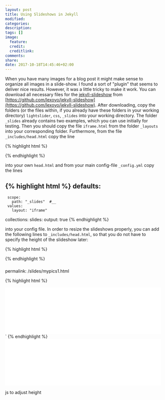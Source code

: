 ```yaml
---
layout: post
title: Using Slideshows in Jekyll
modified:
categories:
description:
tags: []
image:
  feature:
  credit:
  creditlink:
comments:
share:
date: 2017-10-18T14:45:46+02:00
---
```


When you have many images for a blog post it might make sense to organize all images in a slide-show. I found a sort of "plugin" that seems to deliver nice results. However, it was a little tricky to make it work. You can download all necessary files for the [jekyll-slideshow](https://github.com/lexoyo/jekyll-slideshow) from [https://github.com/lexoyo/jekyll-slideshow](https://github.com/lexoyo/jekyll-slideshow). After downloading, copy the folders (or the files within, if you already have these folders in your working directory) `lightslider`, `css`, `_slides` into your working directory. The folder `_slides` already contains two examples, which you can use initially for testing. Then you should copy the file `iframe.html` from the folder `_layouts` into your corresponding folder. Furthermore, from the file `_includes/head.html`  copy the line

{% highlight html %}
<script src="//ajax.googleapis.com/ajax/libs/jquery/1.11.0/jquery.min.js"></script>
 {% endhighlight %}

 into your own `head.html` and from your main config-file `_config.yml` copy the lines

{% highlight html %}
 defaults:
   -
     scope:
       path: "_slides"  #__
     values:
       layout: "iframe"

 collections:
   slides:
     output: true
{% endhighlight %}

into your config file. In order to resize the slideshows properly, you can add the following lines to `_includes/head.html`, so that you do not have to specify the height of the slideshow later:

{% highlight html %}
<script>
  function resizeIframe(obj) {
    obj.style.height = obj.contentWindow.document.body.scrollHeight + 'px';
  }
</script>
{% endhighlight %}

###
permalink: /slides/mypics1.html


{% highlight html %}
<iframe class="slideshow-iframe" src="{{ site.url}}/slides/my-pics1.html"
style="width:100%" frameborder="0" scrolling="no" onload="resizeIframe(this)"></iframe>`
{% endhighlight %}

<iframe class="slideshow-iframe" src="{{ site.url}}/slides/my-pics1.html" style="width:100%" frameborder="0" scrolling="no" onload="resizeIframe(this)"></iframe>

js to adjust height
